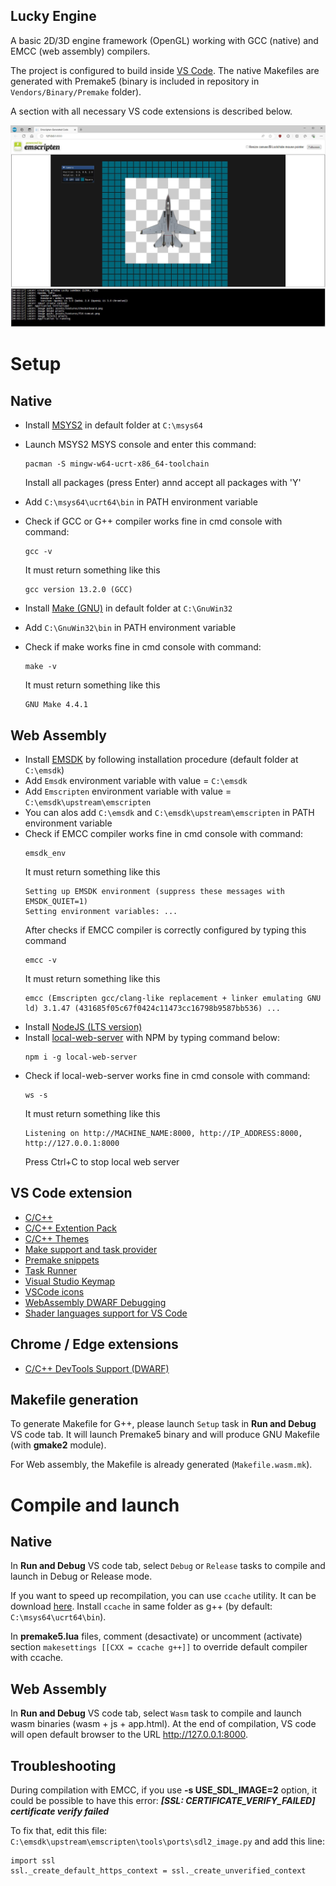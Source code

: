 ## Lucky Engine ##

A basic 2D/3D engine framework (OpenGL) working with GCC (native) and EMCC (web assembly) compilers.

The project is configured to build inside [VS Code](https://code.visualstudio.com/download).
The native Makefiles are generated with Premake5 (binary is included in repository in `Vendors/Binary/Premake` folder).

A section with all necessary VS code extensions is described below.

![Lucky](Docs/Lucky.jpg)

# Setup

## Native

- Install [MSYS2](https://www.msys2.org/docs/installer/) in default folder at `C:\msys64`
- Launch MSYS2 MSYS console and enter this command:
    ```
    pacman -S mingw-w64-ucrt-x86_64-toolchain   
    ```
    Install all packages (press Enter) annd accept all packages with 'Y'
- Add `C:\msys64\ucrt64\bin` in PATH environment variable
- Check if GCC or G++ compiler works fine in cmd console with command:
    ```
    gcc -v
    ```
    It must return something like this

    ```
    gcc version 13.2.0 (GCC)
    ```
- Install [Make (GNU)](https://sourceforge.net/projects/getgnuwin32/) in default folder at `C:\GnuWin32`
- Add `C:\GnuWin32\bin` in PATH environment variable
- Check if make works fine in cmd console with command:
    ```
    make -v
    ```
    It must return something like this

    ```
    GNU Make 4.4.1
    ```

## Web Assembly

- Install [EMSDK](https://emscripten.org/docs/getting_started/downloads.html) by following installation procedure (default folder at `C:\emsdk`)
- Add `Emsdk` environment variable with value = `C:\emsdk`
- Add `Emscripten` environment variable with value = `C:\emsdk\upstream\emscripten`
- You can alos add `C:\emsdk` and `C:\emsdk\upstream\emscripten` in PATH environment variable
- Check if EMCC compiler works fine in cmd console with command:
    ```
    emsdk_env
    ```
    It must return something like this
    ```
    Setting up EMSDK environment (suppress these messages with EMSDK_QUIET=1)
    Setting environment variables: ...
    ```
    After checks if EMCC compiler is correctly configured by typing this command
    ```
    emcc -v
    ```
    It must return something like this
    ```
    emcc (Emscripten gcc/clang-like replacement + linker emulating GNU ld) 3.1.47 (431685f05c67f0424c11473cc16798b9587bb536) ...
    ```
 - Install [NodeJS (LTS version)](https://nodejs.org/en/download)
 - Install [local-web-server](https://www.npmjs.com/package/local-web-server) with NPM by typing command below:
    ```
    npm i -g local-web-server
    ```
- Check if local-web-server works fine in cmd console with command:
    ```
    ws -s
    ```
    It must return something like this
    ```
    Listening on http://MACHINE_NAME:8000, http://IP_ADDRESS:8000, http://127.0.0.1:8000
    ```
    Press Ctrl+C to stop local web server

## VS Code extension

- [C/C++](https://marketplace.visualstudio.com/items?itemName=ms-vscode.cpptools)
- [C/C++ Extention Pack](https://marketplace.visualstudio.com/items?itemName=ms-vscode.cpptools-extension-pack)
- [C/C++ Themes](https://marketplace.visualstudio.com/items?itemName=ms-vscode.cpptools-themes)
- [Make support and task provider](https://marketplace.visualstudio.com/items?itemName=carlos-algms.make-task-provider)
- [Premake snippets](https://marketplace.visualstudio.com/items?itemName=holychicken99.premake-snippets)
- [Task Runner](https://marketplace.visualstudio.com/items?itemName=forbeslindesay.forbeslindesay-taskrunner)
- [Visual Studio Keymap](https://marketplace.visualstudio.com/items?itemName=ms-vscode.vs-keybindings)
- [VSCode icons](https://marketplace.visualstudio.com/items?itemName=vscode-icons-team.vscode-icons)
- [WebAssembly DWARF Debugging](https://marketplace.visualstudio.com/items?itemName=ms-vscode.wasm-dwarf-debugging)
- [Shader languages support for VS Code](https://marketplace.visualstudio.com/items?itemName=slevesque.shader)

## Chrome / Edge extensions
- [C/C++ DevTools Support (DWARF)](https://chromewebstore.google.com/detail/cc++-devtools-support-dwa/pdcpmagijalfljmkmjngeonclgbbannb)

## Makefile generation

To generate Makefile for G++, please launch `Setup` task in **Run and Debug** VS code tab. It will launch Premake5 binary and will produce GNU Makefile (with **gmake2** module).

For Web assembly, the Makefile is already generated (`Makefile.wasm.mk`).

# Compile and launch

## Native

In **Run and Debug** VS code tab, select `Debug` or `Release` tasks to compile and launch in Debug or Release mode.

If you want to speed up recompilation, you can use `ccache` utility. It can be download [here](https://ccache.dev/).
Install `ccache` in same folder as g++ (by default: `C:\msys64\ucrt64\bin`).

In **premake5.lua** files, comment (desactivate) or uncomment (activate) section `makesettings [[CXX = ccache g++]]` to override default compiler with ccache.

## Web Assembly

In **Run and Debug** VS code tab, select `Wasm` task to compile and launch wasm binaries (wasm + js + app.html). At the end of compilation, VS code will open default browser to the URL http://127.0.0.1:8000.

## Troubleshooting

During compilation with EMCC, if you use **-s USE_SDL_IMAGE=2** option, it could be possible to have this error:
***[SSL: CERTIFICATE_VERIFY_FAILED] certificate verify failed***

To fix that, edit this file:
`C:\emsdk\upstream\emscripten\tools\ports\sdl2_image.py`
and add this line:
```
import ssl
ssl._create_default_https_context = ssl._create_unverified_context
```
